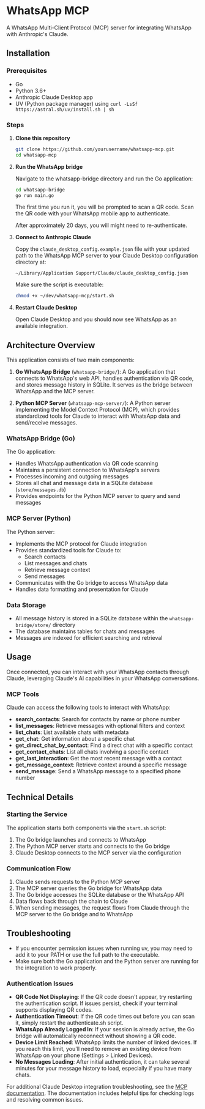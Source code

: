 # WhatsApp MCP

A WhatsApp Multi-Client Protocol (MCP) server for integrating WhatsApp with Anthropic's Claude.

## Installation

### Prerequisites

- Go
- Python 3.6+
- Anthropic Claude Desktop app
- UV (Python package manager) using `curl -LsSf https://astral.sh/uv/install.sh | sh`

### Steps

1. **Clone this repository**

   ```bash
   git clone https://github.com/yourusername/whatsapp-mcp.git
   cd whatsapp-mcp
   ```

2. **Run the WhatsApp bridge**

   Navigate to the whatsapp-bridge directory and run the Go application:

   ```bash
   cd whatsapp-bridge
   go run main.go
   ```

   The first time you run it, you will be prompted to scan a QR code. Scan the QR code with your WhatsApp mobile app to authenticate.

   After approximately 20 days, you will might need to re-authenticate.

3. **Connect to Anthropic Claude**

   Copy the `claude_desktop_config.example.json` file with your updated path to the WhatsApp MCP server to your Claude Desktop configuration directory at:

   ```
   ~/Library/Application Support/Claude/claude_desktop_config.json
   ```

   Make sure the script is executable:

   ```bash
   chmod +x ~/dev/whatsapp-mcp/start.sh
   ```

4. **Restart Claude Desktop**

   Open Claude Desktop and you should now see WhatsApp as an available integration.

## Architecture Overview

This application consists of two main components:

1. **Go WhatsApp Bridge** (`whatsapp-bridge/`): A Go application that connects to WhatsApp's web API, handles authentication via QR code, and stores message history in SQLite. It serves as the bridge between WhatsApp and the MCP server.

2. **Python MCP Server** (`whatsapp-mcp-server/`): A Python server implementing the Model Context Protocol (MCP), which provides standardized tools for Claude to interact with WhatsApp data and send/receive messages.

### WhatsApp Bridge (Go)

The Go application:

- Handles WhatsApp authentication via QR code scanning
- Maintains a persistent connection to WhatsApp's servers
- Processes incoming and outgoing messages
- Stores all chat and message data in a SQLite database (`store/messages.db`)
- Provides endpoints for the Python MCP server to query and send messages

### MCP Server (Python)

The Python server:

- Implements the MCP protocol for Claude integration
- Provides standardized tools for Claude to:
  - Search contacts
  - List messages and chats
  - Retrieve message context
  - Send messages
- Communicates with the Go bridge to access WhatsApp data
- Handles data formatting and presentation for Claude

### Data Storage

- All message history is stored in a SQLite database within the `whatsapp-bridge/store/` directory
- The database maintains tables for chats and messages
- Messages are indexed for efficient searching and retrieval

## Usage

Once connected, you can interact with your WhatsApp contacts through Claude, leveraging Claude's AI capabilities in your WhatsApp conversations.

### MCP Tools

Claude can access the following tools to interact with WhatsApp:

- **search_contacts**: Search for contacts by name or phone number
- **list_messages**: Retrieve messages with optional filters and context
- **list_chats**: List available chats with metadata
- **get_chat**: Get information about a specific chat
- **get_direct_chat_by_contact**: Find a direct chat with a specific contact
- **get_contact_chats**: List all chats involving a specific contact
- **get_last_interaction**: Get the most recent message with a contact
- **get_message_context**: Retrieve context around a specific message
- **send_message**: Send a WhatsApp message to a specified phone number

## Technical Details

### Starting the Service

The application starts both components via the `start.sh` script:

1. The Go bridge launches and connects to WhatsApp
2. The Python MCP server starts and connects to the Go bridge
3. Claude Desktop connects to the MCP server via the configuration

### Communication Flow

1. Claude sends requests to the Python MCP server
2. The MCP server queries the Go bridge for WhatsApp data
3. The Go bridge accesses the SQLite database or the WhatsApp API
4. Data flows back through the chain to Claude
5. When sending messages, the request flows from Claude through the MCP server to the Go bridge and to WhatsApp

## Troubleshooting

- If you encounter permission issues when running uv, you may need to add it to your PATH or use the full path to the executable.
- Make sure both the Go application and the Python server are running for the integration to work properly.

### Authentication Issues

- **QR Code Not Displaying**: If the QR code doesn't appear, try restarting the authentication script. If issues persist, check if your terminal supports displaying QR codes.
- **Authentication Timeout**: If the QR code times out before you can scan it, simply restart the authenticate.sh script.
- **WhatsApp Already Logged In**: If your session is already active, the Go bridge will automatically reconnect without showing a QR code.
- **Device Limit Reached**: WhatsApp limits the number of linked devices. If you reach this limit, you'll need to remove an existing device from WhatsApp on your phone (Settings > Linked Devices).
- **No Messages Loading**: After initial authentication, it can take several minutes for your message history to load, especially if you have many chats.

For additional Claude Desktop integration troubleshooting, see the [MCP documentation](https://modelcontextprotocol.io/quickstart/server#claude-for-desktop-integration-issues). The documentation includes helpful tips for checking logs and resolving common issues.
